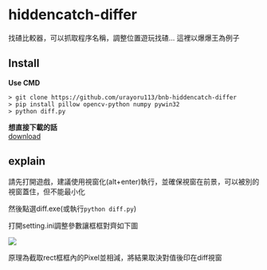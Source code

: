 # hiddencatch-differ
找碴比較器，可以抓取程序名稱，調整位置遊玩找碴...
這裡以爆爆王為例子

## Install
**Use CMD**
```
> git clone https://github.com/urayoru113/bnb-hiddencatch-differ
> pip install pillow opencv-python numpy pywin32
> python diff.py
```


**想直接下載的話**
<br/>
[download](https://github.com/urayoru113/bnb-hiddencatch-differ/releases)

## explain

請先打開遊戲，建議使用視窗化(alt+enter)執行，並確保視窗在前景，可以被別的視窗蓋住，但不能最小化

然後點選diff.exe(或執行```python diff.py```)

打開setting.ini調整參數讓框框對齊如下圖

![](https://i.imgur.com/geLJrBx.png)

原理為截取rect框框內的Pixel並相減，將結果取決對值後印在diff視窗
